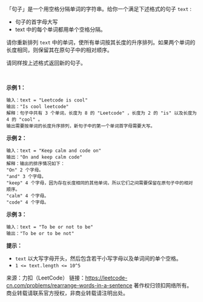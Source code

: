 「句子」是一个用空格分隔单词的字符串。给你一个满足下述格式的句子 ```text``` :

* 句子的首字母大写
* text 中的每个单词都用单个空格分隔。

请你重新排列 ```text``` 中的单词，使所有单词按其长度的升序排列。如果两个单词的长度相同，则保留其在原句子中的相对顺序。

请同样按上述格式返回新的句子。

 

**示例 1：**
```
输入：text = "Leetcode is cool"
输出："Is cool leetcode"
解释：句子中共有 3 个单词，长度为 8 的 "Leetcode" ，长度为 2 的 "is" 以及长度为 4 的 "cool" 。
输出需要按单词的长度升序排列，新句子中的第一个单词首字母需要大写。
```
**示例 2：**
```
输入：text = "Keep calm and code on"
输出："On and keep calm code"
解释：输出的排序情况如下：
"On" 2 个字母。
"and" 3 个字母。
"keep" 4 个字母，因为存在长度相同的其他单词，所以它们之间需要保留在原句子中的相对顺序。
"calm" 4 个字母。
"code" 4 个字母。
```
**示例 3：**
```
输入：text = "To be or not to be"
输出："To be or to be not"
```

**提示：**

* ```text``` 以大写字母开头，然后包含若干小写字母以及单词间的单个空格。
* ```1 <= text.length <= 10^5```

来源：力扣（LeetCode）
链接：https://leetcode-cn.com/problems/rearrange-words-in-a-sentence
著作权归领扣网络所有。商业转载请联系官方授权，非商业转载请注明出处。
